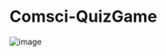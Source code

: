 # Comsci-QuizGame

![image](https://github.com/user-attachments/assets/e99605ed-d635-42c6-b451-184440fb56ce)
